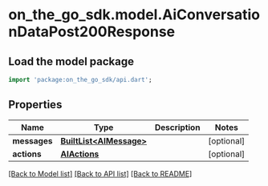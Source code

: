 # on_the_go_sdk.model.AiConversationDataPost200Response

## Load the model package
```dart
import 'package:on_the_go_sdk/api.dart';
```

## Properties
Name | Type | Description | Notes
------------ | ------------- | ------------- | -------------
**messages** | [**BuiltList&lt;AIMessage&gt;**](AIMessage.md) |  | [optional] 
**actions** | [**AIActions**](AIActions.md) |  | [optional] 

[[Back to Model list]](../README.md#documentation-for-models) [[Back to API list]](../README.md#documentation-for-api-endpoints) [[Back to README]](../README.md)


